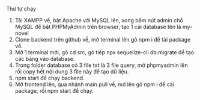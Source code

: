 Thứ tự chạy

1. Tải XAMPP về, bật Apache với MySQL lên, xong bấm nút admin chỗ MySQL để bật PHPMyAdmin trên browser, tạo 1 cái database tên là my-novel
2. Clone backend trên github về, mở terminal lên gõ npm i để tải package về.
3. Mở 1 terminal mới, gõ cd src, gõ tiếp npx sequelize-cli db:migrate để tạo các bảng vào database.
4. Trong folder database có 3 file txt là 3 file query, mở phpmyadmin lên rồi copy hết nội dung 3 file này để tạo dữ liệu.
5. npm start để chạy backend.
6. Mở frontend lên, qua nhánh main pull về, mở lên gõ npm i để cài package, rồi npm start để chạy.
